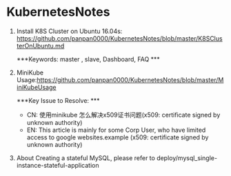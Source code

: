 # KubernetesNotes

1. Install K8S Cluster on Ubuntu 16.04s:
   https://github.com/panpan0000/KubernetesNotes/blob/master/K8SClusterOnUbuntu.md
   
   ***Keywords: master , slave, Dashboard, FAQ ***
   
2. MiniKube Usage:https://github.com/panpan0000/KubernetesNotes/blob/master/MiniKubeUsage

    ***Key Issue to Resolve: ***
   * CN: 使用minikube 怎么解决x509证书问题(x509: certificate signed by unknown authority)
   * EN: This article is mainly for some Corp User, who have limited access to google websites.example (x509: certificate signed by unknown authority) 

3. About Creating a stateful MySQL, please refer to deploy/mysql_single-instance-stateful-application
